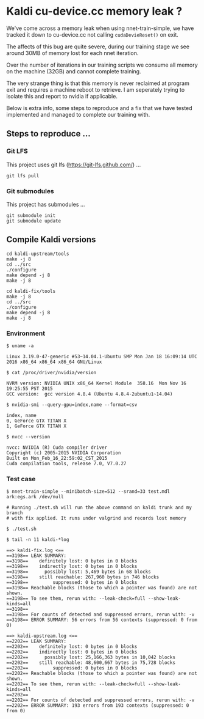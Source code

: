 # Kaldi cu-device.cc memory leak ?

We've come across a memory leak when using nnet-train-simple, we have tracked it 
down to cu-device.cc not calling `cudaDevieReset()` on exit.

The affects of this bug are quite severe, during our training stage we see
around 30MB of memory lost for each nnet iteration.

Over the number of iterations in our training scripts we consume all memory on
the machine (32GB) and cannot complete training.

The very strange thing is that this memory is never reclaimed at program exit
and requires a machine reboot to retrieve. I am seperately trying to isolate
this and report to nvidia if applicable.

Below is extra info, some steps to reproduce and a fix that we have tested
implemented and managed to complete our training with.

## Steps to reproduce ...

### Git LFS

This project uses git lfs (https://git-lfs.github.com/) ...

    git lfs pull

### Git submodules

This project has submodules ...

    git submodule init
    git submodule update

## Compile Kaldi versions

    cd kaldi-upstream/tools
    make -j 8
    cd ../src
    ./configure
    make depend -j 8
    make -j 8

    cd kaldi-fix/tools
    make -j 8
    cd ../src
    ./configure
    make depend -j 8
    make -j 8

### Environment

    $ uname -a

    Linux 3.19.0-47-generic #53~14.04.1-Ubuntu SMP Mon Jan 18 16:09:14 UTC 2016 x86_64 x86_64 x86_64 GNU/Linux

    $ cat /proc/driver/nvidia/version

    NVRM version: NVIDIA UNIX x86_64 Kernel Module  358.16  Mon Nov 16 19:25:55 PST 2015
    GCC version:  gcc version 4.8.4 (Ubuntu 4.8.4-2ubuntu1~14.04)

    $ nvidia-smi --query-gpu=index,name --format=csv

    index, name
    0, GeForce GTX TITAN X
    1, GeForce GTX TITAN X

    $ nvcc --version

    nvcc: NVIDIA (R) Cuda compiler driver
    Copyright (c) 2005-2015 NVIDIA Corporation
    Built on Mon_Feb_16_22:59:02_CST_2015
    Cuda compilation tools, release 7.0, V7.0.27

### Test case

    $ nnet-train-simple --minibatch-size=512 --srand=33 test.mdl ark:egs.ark /dev/null

    # Running ./test.sh will run the above command on kaldi trunk and my branch
    # with fix applied. It runs under valgrind and records lost memory

    $ ./test.sh

    $ tail -n 11 kaldi-*log

    ==> kaldi-fix.log <==
    ==3198== LEAK SUMMARY:
    ==3198==    definitely lost: 0 bytes in 0 blocks
    ==3198==    indirectly lost: 0 bytes in 0 blocks
    ==3198==      possibly lost: 5,469 bytes in 68 blocks
    ==3198==    still reachable: 267,960 bytes in 746 blocks
    ==3198==         suppressed: 0 bytes in 0 blocks
    ==3198== Reachable blocks (those to which a pointer was found) are not shown.
    ==3198== To see them, rerun with: --leak-check=full --show-leak-kinds=all
    ==3198==
    ==3198== For counts of detected and suppressed errors, rerun with: -v
    ==3198== ERROR SUMMARY: 56 errors from 56 contexts (suppressed: 0 from 0)
    
    ==> kaldi-upstream.log <==
    ==2202== LEAK SUMMARY:
    ==2202==    definitely lost: 0 bytes in 0 blocks
    ==2202==    indirectly lost: 0 bytes in 0 blocks
    ==2202==      possibly lost: 25,166,363 bytes in 10,042 blocks
    ==2202==    still reachable: 48,600,667 bytes in 75,728 blocks
    ==2202==         suppressed: 0 bytes in 0 blocks
    ==2202== Reachable blocks (those to which a pointer was found) are not shown.
    ==2202== To see them, rerun with: --leak-check=full --show-leak-kinds=all
    ==2202==
    ==2202== For counts of detected and suppressed errors, rerun with: -v
    ==2202== ERROR SUMMARY: 193 errors from 193 contexts (suppressed: 0 from 0)
